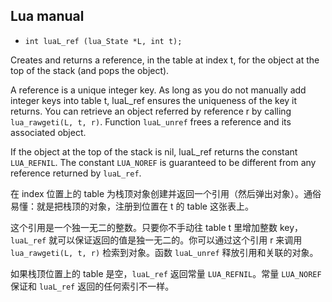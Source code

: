 ## Lua manual ##
- `int luaL_ref (lua_State *L, int t);`

Creates and returns a reference, in the table at index t, for the object at the top of the stack (and pops the object).

A reference is a unique integer key. As long as you do not manually add integer keys into table t, luaL_ref ensures the uniqueness of the key it returns. You can retrieve an object referred by reference r by calling `lua_rawgeti(L, t, r)`. Function `luaL_unref` frees a reference and its associated object.

If the object at the top of the stack is nil, luaL_ref returns the constant `LUA_REFNIL`. The constant `LUA_NOREF` is guaranteed to be different from any reference returned by `luaL_ref`.

在 index 位置上的 table 为栈顶对象创建并返回一个引用（然后弹出对象）。通俗易懂：就是把栈顶的对象，注册到位置在 t 的 table 这张表上。

这个引用是一个独一无二的整数。只要你不手动往 table t 里增加整数 key，`luaL_ref` 就可以保证返回的值是独一无二的。你可以通过这个引用 r 来调用 `lua_rawgeti(L, t, r)` 检索到对象。函数 `luaL_unref` 释放引用和关联的对象。 

如果栈顶位置上的 table 是空，`luaL_ref` 返回常量 `LUA_REFNIL`。常量 `LUA_NOREF` 保证和 `luaL_ref` 返回的任何索引不一样。